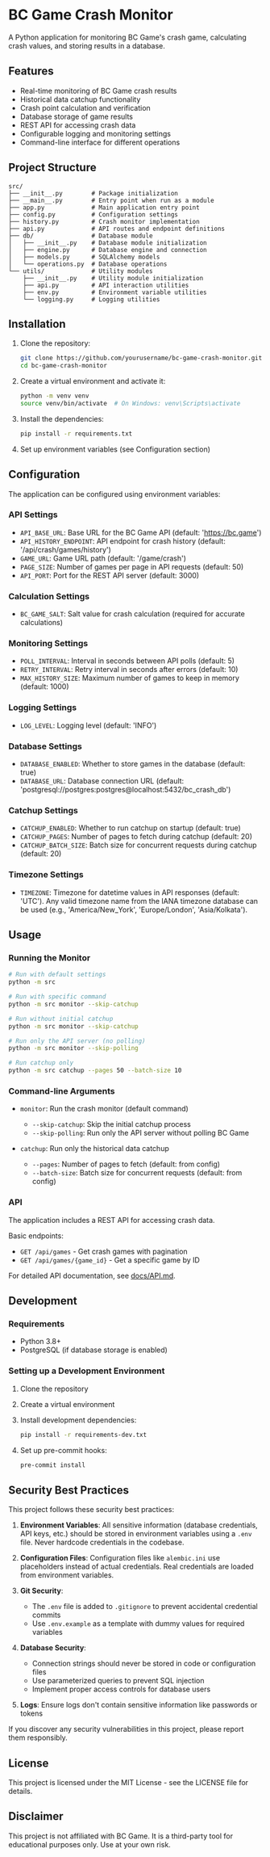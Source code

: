 # BC Game Crash Monitor

A Python application for monitoring BC Game's crash game, calculating crash values, and storing results in a database.

## Features

- Real-time monitoring of BC Game crash results
- Historical data catchup functionality
- Crash point calculation and verification
- Database storage of game results
- REST API for accessing crash data
- Configurable logging and monitoring settings
- Command-line interface for different operations

## Project Structure

```text
src/
├── __init__.py        # Package initialization
├── __main__.py        # Entry point when run as a module
├── app.py             # Main application entry point
├── config.py          # Configuration settings
├── history.py         # Crash monitor implementation
├── api.py             # API routes and endpoint definitions
├── db/                # Database module
│   ├── __init__.py    # Database module initialization
│   ├── engine.py      # Database engine and connection
│   ├── models.py      # SQLAlchemy models
│   └── operations.py  # Database operations
└── utils/             # Utility modules
    ├── __init__.py    # Utility module initialization
    ├── api.py         # API interaction utilities
    ├── env.py         # Environment variable utilities
    └── logging.py     # Logging utilities
```

## Installation

1. Clone the repository:

   ```bash
   git clone https://github.com/yourusername/bc-game-crash-monitor.git
   cd bc-game-crash-monitor
   ```

2. Create a virtual environment and activate it:

   ```bash
   python -m venv venv
   source venv/bin/activate  # On Windows: venv\Scripts\activate
   ```

3. Install the dependencies:

   ```bash
   pip install -r requirements.txt
   ```

4. Set up environment variables (see Configuration section)

## Configuration

The application can be configured using environment variables:

### API Settings

- `API_BASE_URL`: Base URL for the BC Game API (default: '<https://bc.game>')
- `API_HISTORY_ENDPOINT`: API endpoint for crash history (default: '/api/crash/games/history')
- `GAME_URL`: Game URL path (default: '/game/crash')
- `PAGE_SIZE`: Number of games per page in API requests (default: 50)
- `API_PORT`: Port for the REST API server (default: 3000)

### Calculation Settings

- `BC_GAME_SALT`: Salt value for crash calculation (required for accurate calculations)

### Monitoring Settings

- `POLL_INTERVAL`: Interval in seconds between API polls (default: 5)
- `RETRY_INTERVAL`: Retry interval in seconds after errors (default: 10)
- `MAX_HISTORY_SIZE`: Maximum number of games to keep in memory (default: 1000)

### Logging Settings

- `LOG_LEVEL`: Logging level (default: 'INFO')

### Database Settings

- `DATABASE_ENABLED`: Whether to store games in the database (default: true)
- `DATABASE_URL`: Database connection URL (default: 'postgresql://postgres:postgres@localhost:5432/bc_crash_db')

### Catchup Settings

- `CATCHUP_ENABLED`: Whether to run catchup on startup (default: true)
- `CATCHUP_PAGES`: Number of pages to fetch during catchup (default: 20)
- `CATCHUP_BATCH_SIZE`: Batch size for concurrent requests during catchup (default: 20)

### Timezone Settings

- `TIMEZONE`: Timezone for datetime values in API responses (default: 'UTC'). Any valid timezone name from the IANA timezone database can be used (e.g., 'America/New_York', 'Europe/London', 'Asia/Kolkata').

## Usage

### Running the Monitor

```bash
# Run with default settings
python -m src

# Run with specific command
python -m src monitor --skip-catchup

# Run without initial catchup
python -m src monitor --skip-catchup

# Run only the API server (no polling)
python -m src monitor --skip-polling

# Run catchup only
python -m src catchup --pages 50 --batch-size 10
```

### Command-line Arguments

- `monitor`: Run the crash monitor (default command)
  - `--skip-catchup`: Skip the initial catchup process
  - `--skip-polling`: Run only the API server without polling BC Game

- `catchup`: Run only the historical data catchup
  - `--pages`: Number of pages to fetch (default: from config)
  - `--batch-size`: Batch size for concurrent requests (default: from config)

### API

The application includes a REST API for accessing crash data.

Basic endpoints:

- `GET /api/games` - Get crash games with pagination
- `GET /api/games/{game_id}` - Get a specific game by ID

For detailed API documentation, see [docs/API.md](docs/API.md).

## Development

### Requirements

- Python 3.8+
- PostgreSQL (if database storage is enabled)

### Setting up a Development Environment

1. Clone the repository
2. Create a virtual environment
3. Install development dependencies:

   ```bash
   pip install -r requirements-dev.txt
   ```

4. Set up pre-commit hooks:

   ```bash
   pre-commit install
   ```

## Security Best Practices

This project follows these security best practices:

1. **Environment Variables**: All sensitive information (database credentials, API keys, etc.) should be stored in environment variables using a `.env` file. Never hardcode credentials in the codebase.

2. **Configuration Files**: Configuration files like `alembic.ini` use placeholders instead of actual credentials. Real credentials are loaded from environment variables.

3. **Git Security**:
   - The `.env` file is added to `.gitignore` to prevent accidental credential commits
   - Use `.env.example` as a template with dummy values for required variables

4. **Database Security**:
   - Connection strings should never be stored in code or configuration files
   - Use parameterized queries to prevent SQL injection
   - Implement proper access controls for database users

5. **Logs**: Ensure logs don't contain sensitive information like passwords or tokens

If you discover any security vulnerabilities in this project, please report them responsibly.

## License

This project is licensed under the MIT License - see the LICENSE file for details.

## Disclaimer

This project is not affiliated with BC Game. It is a third-party tool for educational purposes only. Use at your own risk.
